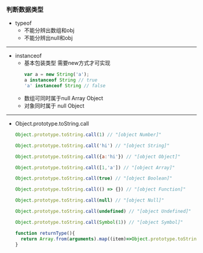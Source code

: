 ### 判断数据类型

+ typeof
    + 不能分辨出数组和obj
    + 不能分辨出null和obj

***

+ instanceof
  + 基本包装类型 需要new方式才可实现
      ``` js
      var a = new String('a');
      a instanceof String // true
      'a' instanceof String // false
      ```
  - 数组可同时属于null Array Object
  - 对象同时属于 null Object

***

+ Object.prototype.toString.call
  ```js
  Object.prototype.toString.call(1) // "[object Number]"

  Object.prototype.toString.call('hi') // "[object String]"

  Object.prototype.toString.call({a:'hi'}) // "[object Object]"

  Object.prototype.toString.call([1,'a']) // "[object Array]"

  Object.prototype.toString.call(true) // "[object Boolean]"

  Object.prototype.toString.call(() => {}) // "[object Function]"

  Object.prototype.toString.call(null) // "[object Null]"

  Object.prototype.toString.call(undefined) // "[object Undefined]"

  Object.prototype.toString.call(Symbol(1)) // "[object Symbol]"
  ```
  ```js
  function returnType(){
    return Array.from(arguments).map((item)=>Object.prototype.toString.call(item).slice(8,-1));
  }
  ```


